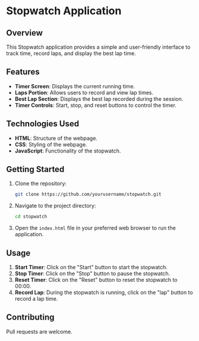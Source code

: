 # Stopwatch Application

## Overview

This Stopwatch application provides a simple and user-friendly interface to track time, record laps, and display the best lap time.

## Features

- **Timer Screen**: Displays the current running time.
- **Laps Portion**: Allows users to record and view lap times.
- **Best Lap Section**: Displays the best lap recorded during the session.
- **Timer Controls**: Start, stop, and reset buttons to control the timer.

## Technologies Used

- **HTML**: Structure of the webpage.
- **CSS**: Styling of the webpage.
- **JavaScript**: Functionality of the stopwatch.

## Getting Started

1. Clone the repository:

    ```bash
    git clone https://github.com/yourusername/stopwatch.git
    ```

2. Navigate to the project directory:

    ```bash
    cd stopwatch
    ```

3. Open the `index.html` file in your preferred web browser to run the application.

## Usage

1. **Start Timer**: Click on the "Start" button to start the stopwatch.
2. **Stop Timer**: Click on the "Stop" button to pause the stopwatch.
3. **Reset Timer**: Click on the "Reset" button to reset the stopwatch to 00:00.
4. **Record Lap**: During the stopwatch is running, click on the "lap" button to record a lap time.

## Contributing

Pull requests are welcome. 
